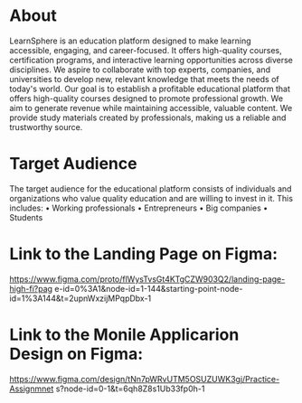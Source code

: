 # About 
 LearnSphere is an education platform designed to make learning accessible, engaging,
 and career-focused. It offers high-quality courses, certification programs, and interactive
 learning opportunities across diverse disciplines. We aspire to collaborate with top
 experts, companies, and universities to develop new, relevant knowledge that meets the
 needs of today's world.
 Our goal is to establish a profitable educational platform that offers high-quality courses
 designed to promote professional growth. We aim to generate revenue while
 maintaining accessible, valuable content. We provide study materials created by
 professionals, making us a reliable and trustworthy source. 

 # Target Audience
 The target audience for the educational platform consists of individuals and
 organizations who value quality education and are willing to invest in it. This includes:
 • Working professionals
 • Entrepreneurs
 • Big companies
 • Students

 # Link to the Landing Page on Figma:
 https://www.figma.com/proto/flWysTvsGt4KTgCZW903Q2/landing-page-high-fi?pag
 e-id=0%3A1&node-id=1-144&starting-point-node-id=1%3A144&t=2upnWxzijMPqpDbx-1

  # Link to the Monile Applicarion Design on Figma:
  https://www.figma.com/design/tNn7pWRvUTM5OSUZUWK3gj/Practice-Assignmnet
 s?node-id=0-1&t=6qh8Z8s1Ub33fp0h-1
